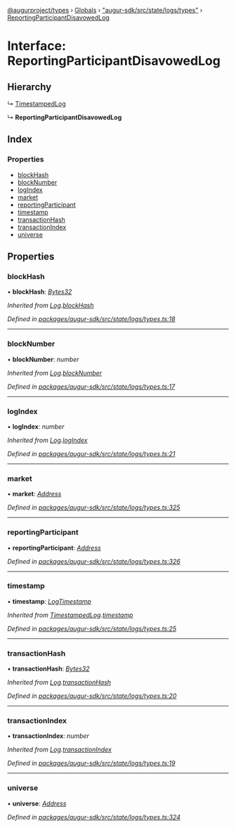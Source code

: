 [@augurproject/types](../README.md) › [Globals](../globals.md) › ["augur-sdk/src/state/logs/types"](../modules/_augur_sdk_src_state_logs_types_.md) › [ReportingParticipantDisavowedLog](_augur_sdk_src_state_logs_types_.reportingparticipantdisavowedlog.md)

# Interface: ReportingParticipantDisavowedLog

## Hierarchy

  ↳ [TimestampedLog](_augur_sdk_src_state_logs_types_.timestampedlog.md)

  ↳ **ReportingParticipantDisavowedLog**

## Index

### Properties

* [blockHash](_augur_sdk_src_state_logs_types_.reportingparticipantdisavowedlog.md#blockhash)
* [blockNumber](_augur_sdk_src_state_logs_types_.reportingparticipantdisavowedlog.md#blocknumber)
* [logIndex](_augur_sdk_src_state_logs_types_.reportingparticipantdisavowedlog.md#logindex)
* [market](_augur_sdk_src_state_logs_types_.reportingparticipantdisavowedlog.md#market)
* [reportingParticipant](_augur_sdk_src_state_logs_types_.reportingparticipantdisavowedlog.md#reportingparticipant)
* [timestamp](_augur_sdk_src_state_logs_types_.reportingparticipantdisavowedlog.md#timestamp)
* [transactionHash](_augur_sdk_src_state_logs_types_.reportingparticipantdisavowedlog.md#transactionhash)
* [transactionIndex](_augur_sdk_src_state_logs_types_.reportingparticipantdisavowedlog.md#transactionindex)
* [universe](_augur_sdk_src_state_logs_types_.reportingparticipantdisavowedlog.md#universe)

## Properties

###  blockHash

• **blockHash**: *[Bytes32](../modules/_augur_sdk_src_state_logs_types_.md#bytes32)*

*Inherited from [Log](_augur_sdk_src_state_logs_types_.log.md).[blockHash](_augur_sdk_src_state_logs_types_.log.md#blockhash)*

*Defined in [packages/augur-sdk/src/state/logs/types.ts:18](https://github.com/AugurProject/augur/blob/69c4be52bf/packages/augur-sdk/src/state/logs/types.ts#L18)*

___

###  blockNumber

• **blockNumber**: *number*

*Inherited from [Log](_augur_sdk_src_state_logs_types_.log.md).[blockNumber](_augur_sdk_src_state_logs_types_.log.md#blocknumber)*

*Defined in [packages/augur-sdk/src/state/logs/types.ts:17](https://github.com/AugurProject/augur/blob/69c4be52bf/packages/augur-sdk/src/state/logs/types.ts#L17)*

___

###  logIndex

• **logIndex**: *number*

*Inherited from [Log](_augur_sdk_src_state_logs_types_.log.md).[logIndex](_augur_sdk_src_state_logs_types_.log.md#logindex)*

*Defined in [packages/augur-sdk/src/state/logs/types.ts:21](https://github.com/AugurProject/augur/blob/69c4be52bf/packages/augur-sdk/src/state/logs/types.ts#L21)*

___

###  market

• **market**: *[Address](../modules/_augur_sdk_src_state_logs_types_.md#address)*

*Defined in [packages/augur-sdk/src/state/logs/types.ts:325](https://github.com/AugurProject/augur/blob/69c4be52bf/packages/augur-sdk/src/state/logs/types.ts#L325)*

___

###  reportingParticipant

• **reportingParticipant**: *[Address](../modules/_augur_sdk_src_state_logs_types_.md#address)*

*Defined in [packages/augur-sdk/src/state/logs/types.ts:326](https://github.com/AugurProject/augur/blob/69c4be52bf/packages/augur-sdk/src/state/logs/types.ts#L326)*

___

###  timestamp

• **timestamp**: *[LogTimestamp](../modules/_augur_sdk_src_state_logs_types_.md#logtimestamp)*

*Inherited from [TimestampedLog](_augur_sdk_src_state_logs_types_.timestampedlog.md).[timestamp](_augur_sdk_src_state_logs_types_.timestampedlog.md#timestamp)*

*Defined in [packages/augur-sdk/src/state/logs/types.ts:25](https://github.com/AugurProject/augur/blob/69c4be52bf/packages/augur-sdk/src/state/logs/types.ts#L25)*

___

###  transactionHash

• **transactionHash**: *[Bytes32](../modules/_augur_sdk_src_state_logs_types_.md#bytes32)*

*Inherited from [Log](_augur_sdk_src_state_logs_types_.log.md).[transactionHash](_augur_sdk_src_state_logs_types_.log.md#transactionhash)*

*Defined in [packages/augur-sdk/src/state/logs/types.ts:20](https://github.com/AugurProject/augur/blob/69c4be52bf/packages/augur-sdk/src/state/logs/types.ts#L20)*

___

###  transactionIndex

• **transactionIndex**: *number*

*Inherited from [Log](_augur_sdk_src_state_logs_types_.log.md).[transactionIndex](_augur_sdk_src_state_logs_types_.log.md#transactionindex)*

*Defined in [packages/augur-sdk/src/state/logs/types.ts:19](https://github.com/AugurProject/augur/blob/69c4be52bf/packages/augur-sdk/src/state/logs/types.ts#L19)*

___

###  universe

• **universe**: *[Address](../modules/_augur_sdk_src_state_logs_types_.md#address)*

*Defined in [packages/augur-sdk/src/state/logs/types.ts:324](https://github.com/AugurProject/augur/blob/69c4be52bf/packages/augur-sdk/src/state/logs/types.ts#L324)*

